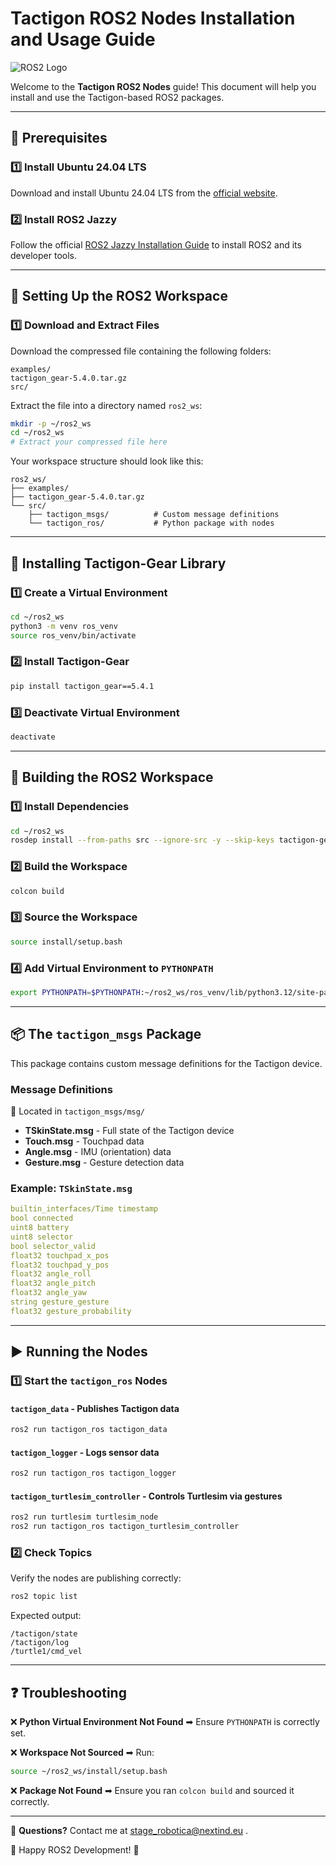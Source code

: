 # Tactigon ROS2 Nodes Installation and Usage Guide

![ROS2 Logo](https://upload.wikimedia.org/wikipedia/commons/thumb/b/bb/Ros_logo.svg/1920px-Ros_logo.svg.png)

Welcome to the **Tactigon ROS2 Nodes** guide! This document will help you install and use the Tactigon-based ROS2 packages.

---

## 🚀 Prerequisites

### 1️⃣ Install Ubuntu 24.04 LTS
Download and install Ubuntu 24.04 LTS from the [official website](https://ubuntu.com/download/desktop).

### 2️⃣ Install ROS2 Jazzy
Follow the official [ROS2 Jazzy Installation Guide](https://docs.ros.org/en/jazzy/Installation/Ubuntu-Install-Debians.html) to install ROS2 and its developer tools.

---

## 📁 Setting Up the ROS2 Workspace

### 1️⃣ Download and Extract Files
Download the compressed file containing the following folders:
```
examples/
tactigon_gear-5.4.0.tar.gz
src/
```
Extract the file into a directory named `ros2_ws`:
```bash
mkdir -p ~/ros2_ws
cd ~/ros2_ws
# Extract your compressed file here
```

Your workspace structure should look like this:
```
ros2_ws/
├── examples/
├── tactigon_gear-5.4.0.tar.gz
└── src/
    ├── tactigon_msgs/          # Custom message definitions
    └── tactigon_ros/           # Python package with nodes
```

---

## 🔧 Installing Tactigon-Gear Library

### 1️⃣ Create a Virtual Environment
```bash
cd ~/ros2_ws
python3 -m venv ros_venv
source ros_venv/bin/activate
```

### 2️⃣ Install Tactigon-Gear
```bash
pip install tactigon_gear==5.4.1
```

### 3️⃣ Deactivate Virtual Environment
```bash
deactivate
```

---

## 🔨 Building the ROS2 Workspace

### 1️⃣ Install Dependencies
```bash
cd ~/ros2_ws
rosdep install --from-paths src --ignore-src -y --skip-keys tactigon-gear
```

### 2️⃣ Build the Workspace
```bash
colcon build
```

### 3️⃣ Source the Workspace
```bash
source install/setup.bash
```

### 4️⃣ Add Virtual Environment to `PYTHONPATH`
```bash
export PYTHONPATH=$PYTHONPATH:~/ros2_ws/ros_venv/lib/python3.12/site-packages
```

---

## 📦 The `tactigon_msgs` Package

This package contains custom message definitions for the Tactigon device.

### Message Definitions
📌 Located in `tactigon_msgs/msg/`
- **TSkinState.msg** - Full state of the Tactigon device
- **Touch.msg** - Touchpad data
- **Angle.msg** - IMU (orientation) data
- **Gesture.msg** - Gesture detection data

### Example: `TSkinState.msg`
```yaml
builtin_interfaces/Time timestamp
bool connected
uint8 battery
uint8 selector
bool selector_valid
float32 touchpad_x_pos
float32 touchpad_y_pos
float32 angle_roll
float32 angle_pitch
float32 angle_yaw
string gesture_gesture
float32 gesture_probability
```

---

## ▶ Running the Nodes

### 1️⃣ Start the `tactigon_ros` Nodes
#### `tactigon_data` - Publishes Tactigon data
```bash
ros2 run tactigon_ros tactigon_data
```
#### `tactigon_logger` - Logs sensor data
```bash
ros2 run tactigon_ros tactigon_logger
```
#### `tactigon_turtlesim_controller` - Controls Turtlesim via gestures
```bash
ros2 run turtlesim turtlesim_node
ros2 run tactigon_ros tactigon_turtlesim_controller
```

### 2️⃣ Check Topics
Verify the nodes are publishing correctly:
```bash
ros2 topic list
```
Expected output:
```
/tactigon/state
/tactigon/log
/turtle1/cmd_vel
```

---

## ❓ Troubleshooting

❌ **Python Virtual Environment Not Found**
➡ Ensure `PYTHONPATH` is correctly set.

❌ **Workspace Not Sourced**
➡ Run:
```bash
source ~/ros2_ws/install/setup.bash
```

❌ **Package Not Found**
➡ Ensure you ran `colcon build` and sourced it correctly.

---


📧 **Questions?** Contact me at stage_robotica@nextind.eu .

🎯 Happy ROS2 Development! 🚀
